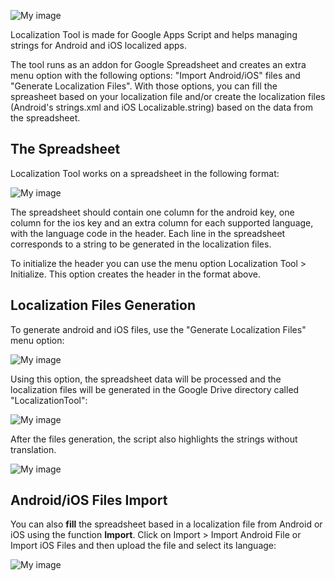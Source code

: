 ![My image](http://www.felipesilveira.com.br/localizationtool/logo.png)

Localization Tool is made for Google Apps Script and helps managing strings for Android and iOS localized apps.

The tool runs as an addon for Google Spreadsheet and creates an extra menu option with the following options: "Import Android/iOS" files and "Generate Localization Files". With those options, you can fill the spreasheet based on your localization file and/or create the localization files (Android's strings.xml and iOS Localizable.string) based on the data from the spreadsheet.

<h2>The Spreadsheet</h2>

Localization Tool works on a spreadsheet in the following format:

![My image](http://www.felipesilveira.com.br/localizationtool/spreadsheetformat.png)

The spreadsheet should contain one column for the android key, one column for the ios key and an extra column for each supported language, with the language code in the header. Each line in the spreadsheet corresponds to a string to be generated in the localization files.

To initialize the header you can use the menu option Localization Tool > Initialize. This option creates the header in the format above.

<h2>Localization Files Generation</h2>

To generate android and iOS files, use the "Generate Localization Files" menu option:

![My image](http://www.felipesilveira.com.br/localizationtool/generateitem.png)

Using this option, the spreadsheet data will be processed and the localization files will be generated in the Google Drive directory called "LocalizationTool":

![My image](http://www.felipesilveira.com.br/localizationtool/directory.png)

After the files generation, the script also highlights the strings without translation.

![My image](http://www.felipesilveira.com.br/localizationtool/spreadsheetafter.png)

<h2> Android/iOS Files Import </h2>

You can also <b>fill</b> the spreadsheet based in a localization file from Android or iOS using the function <b>Import</b>. Click on Import > Import Android File or Import iOS Files and then upload the file and select its language:

![My image](http://www.felipesilveira.com.br/localizationtool/import.png)


